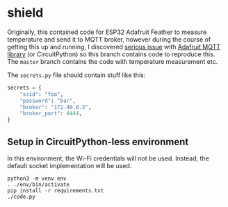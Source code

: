 # shield

Originally, this contained code for ESP32 Adafruit Feather to measure temperature and send it to MQTT broker,
however during the course of getting this up and running, I discovered 
[serious issue](https://github.com/adafruit/Adafruit_CircuitPython_MiniMQTT/issues/115) with 
[Adafruit MQTT library](https://github.com/adafruit/Adafruit_CircuitPython_MiniMQTT/)
(or CircuitPython) so this branch contains code to reproduce this.
The `master` branch contains the code with temperature measurement etc.

The `secrets.py` file should contain stuff like this:
```python
secrets = {
    "ssid": "foo",
    "password": "bar",
    "broker": "172.40.0.3",
    "broker_port": 4444,
}
```

## Setup in CircuitPython-less environment

In this environment, the Wi-Fi credentials will not be used. Instead, the default socket implementation will be used.

```
python3 -m venv env
. ./env/bin/activate
pip install -r requirements.txt
./code.py
```
